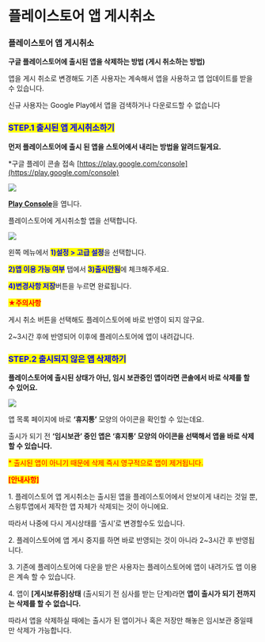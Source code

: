 # 플레이스토어 앱 게시취소

### 플레이스토어 앱 게시취소

**구글 플레이스토어에 출시된 앱을 삭제하는 방법 (게시 취소하는 방법)**

앱을 게시 취소로 변경해도 기존 사용자는 계속해서 앱을 사용하고 앱 업데이트를 받을 수 있습니다.

신규 사용자는 Google Play에서 앱을 검색하거나 다운로드할 수 없습니다



### <mark style="color:blue;">**STEP.1 출시된 앱 게시취소하기**</mark>

**먼저 플레이스토어에 출시 된 앱을 스토어에서 내리는 방법을 알려드릴게요.**

\*구글 플레이 콘솔 접속 [https://play.google.com/console](https://play.google.com/console)

![](https://wp.swing2app.co.kr/wp-content/uploads/2018/09/%ED%94%8C%EB%A0%88%EC%9D%B4%EC%8A%A4%ED%86%A0%EC%96%B4%EC%95%B1%EA%B2%8C%EC%8B%9C%EC%B7%A8%EC%86%8C1new.png)

[**Play Console**](https://play.google.com/console)을 엽니다.

플레이스토어에 게시취소할 앱을 선택합니다.

![](https://wp.swing2app.co.kr/wp-content/uploads/2018/09/%ED%94%8C%EB%A0%88%EC%9D%B4%EC%8A%A4%ED%86%A0%EC%96%B4%EC%95%B1%EA%B2%8C%EC%8B%9C%EC%B7%A8%EC%86%8C2\_new.png)

왼쪽 메뉴에서 <mark style="color:blue;">**1)설정 > 고급 설정**</mark>을 선택합니다.

<mark style="color:blue;">**2)앱 이용 가능 여부**</mark> 탭에서 <mark style="color:blue;">**3)출시안됨**</mark>에 체크해주세요.

<mark style="color:blue;">**4)변경사항 저장**</mark>버튼을 누르면 완료됩니다.&#x20;



<mark style="color:red;">**★주의사항**</mark>

게시 취소 버튼을 선택해도 플레이스토어에 바로 반영이 되지 않구요.

2\~3시간 후에 반영되어 이후에 플레이스토어에 앱이 내려갑니다.&#x20;



### <mark style="color:blue;">**STEP.2  출시되지 않은 앱 삭제하기**</mark>

**플레이스토어에 출시된 상태가 아닌, 임시 보관중인 앱이라면 콘솔에서 바로 삭제를 할 수 있어요.**

![](https://wp.swing2app.co.kr/wp-content/uploads/2018/09/%ED%94%8C%EB%A0%88%EC%9D%B4%EC%8A%A4%ED%86%A0%EC%96%B4%EC%95%B1%EA%B2%8C%EC%8B%9C%EC%B7%A8%EC%86%8C3\_new.png)

앱 목록 페이지에 바로 **‘휴지통’** 모양의 아이콘을 확인할 수 있는데요.

출시가 되기 전 **‘임시보관’ 중인 앱은 ‘휴지통’ 모양의 아이콘을 선택해서 앱을 바로 삭제할 수 있습니다.**&#x20;

<mark style="color:red;">\* 출시된 앱이 아니기 때문에 삭제 즉시 영구적으로 앱이 제거됩니다.</mark>



<mark style="color:red;">**\[안내사항]**</mark>

1\. 플레이스토어 앱 게시취소는 출시된 앱을 플레이스토어에서 안보이게 내리는 것일 뿐, 스윙투앱에서 제작한 앱 자체가 삭제되는 것이 아니에요.

따라서 나중에 다시 게시상태를 ‘출시’로 변경할수도 있습니다.&#x20;

2\. 플레이스토어에 앱 게시 중지를 하면 바로 반영되는 것이 아니라 2\~3시간 후 반영됩니다.

3\. 기존에 플레이스토어에 다운을 받은 사용자는 플레이스토어에 앱이 내려가도 앱 이용은 계속 할 수 있습니다.

4\. 앱이  **\[게시보류중]상태** (출시되기 전 심사를 받는 단계)라면 **앱이 출시가 되기 전까지는 삭제를 할 수 없습니다.**&#x20;

따라서 앱을 삭제하실 때에는 출시가 된 앱이거나 혹은 저장만 해놓은 임시보관 중일때만 삭제가 가능합니다.

